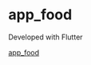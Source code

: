 # app_food
 Developed with Flutter

[app_food]([https://github.com/username/repository/raw/main/path/to/your/video.mp4](https://github.com/Pehsacinp/food_app/edit/main/README.md))
